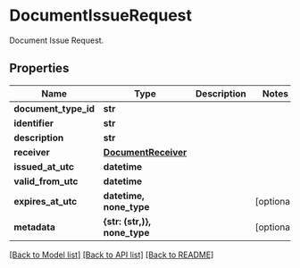 # DocumentIssueRequest

Document Issue Request.

## Properties
Name | Type | Description | Notes
------------ | ------------- | ------------- | -------------
**document_type_id** | **str** |  | 
**identifier** | **str** |  | 
**description** | **str** |  | 
**receiver** | [**DocumentReceiver**](DocumentReceiver.md) |  | 
**issued_at_utc** | **datetime** |  | 
**valid_from_utc** | **datetime** |  | 
**expires_at_utc** | **datetime, none_type** |  | [optional] 
**metadata** | **{str: (str,)}, none_type** |  | [optional] 

[[Back to Model list]](../README.md#documentation-for-models) [[Back to API list]](../README.md#documentation-for-api-endpoints) [[Back to README]](../README.md)


